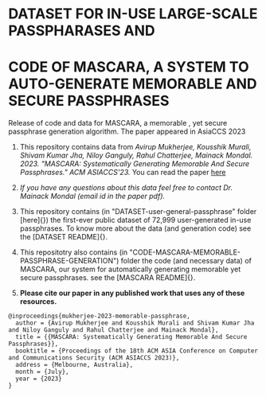 # DATASET FOR IN-USE LARGE-SCALE PASSPHARASES AND 
# CODE OF MASCARA, A SYSTEM TO AUTO-GENERATE MEMORABLE AND SECURE PASSPHRASES

Release of code and data for MASCARA, a memorable , yet secure passphrase generation algorithm. The paper appeared in AsiaCCS 2023

1. This repository contains data from *Avirup Mukherjee, Kousshik Murali, Shivam Kumar Jha, Niloy Ganguly, Rahul Chatterjee, Mainack Mondal. 2023. "MASCARA: Systematically Generating Memorable And Secure Passphrases." ACM ASIACCS'23.* 
You can read the paper [here](https://cse.iitkgp.ac.in/~mainack/publications/mascara-2023-asiaccs.pdf)
1. *If you have any questions about this data feel free to contact Dr. Mainack Mondal (email id in the paper pdf).*
1. This repository contains (in "DATASET-user-general-passphrase" folder [here]{}) the first-ever public dataset of 72,999 user-generated in-use passphrases. To know more about the data (and generation code) see the [DATASET README]{}. 
1. This repositotry also contains (in "CODE-MASCARA-MEMORABLE-PASSPHRASE-GENERATION") folder the code (and necessary data) of MASCARA, our system for automatically generating memorable yet secure passphrases. see the [MASCARA README]{}. 

1. **Please cite our paper in any published work that uses any of these resources.**


~~~
@inproceedings{mukherjee-2023-memorable-passphrase,
  author = {Avirup Mukherjee and Kousshik Murali and Shivam Kumar Jha and Niloy Ganguly and Rahul Chatterjee and Mainack Mondal},
  title = {{MASCARA: Systematically Generating Memorable And Secure Passphrases}},
  booktitle = {Proceedings of the 18th ACM ASIA Conference on Computer and Communications Security (ACM ASIACCS 2023)},
  address = {Melbourne, Australia},
  month = {July},
  year = {2023}
}
~~~
